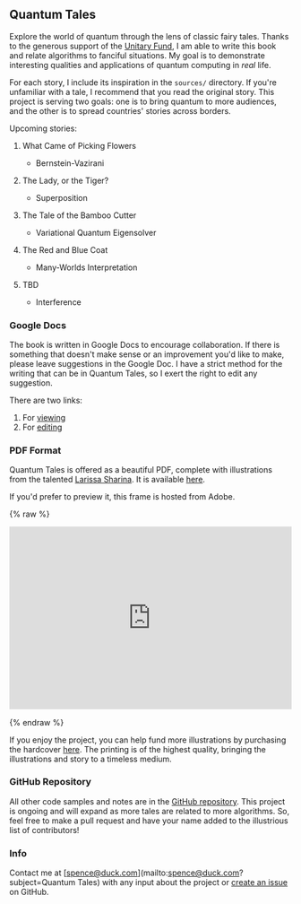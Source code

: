 ## Quantum Tales

Explore the world of quantum through the lens of classic fairy tales. Thanks to the generous support of the [Unitary Fund](https://unitary.fund), I am able to write this book and relate algorithms to fanciful situations. My goal is to demonstrate interesting qualities and applications of quantum computing in _real_ life.

For each story, I include its inspiration in the `sources/` directory. If you're unfamiliar with a tale, I recommend that you read the original story. This project is serving two goals: one is to bring quantum to more audiences, and the other is to spread countries' stories across borders.

Upcoming stories:

1. What Came of Picking Flowers

   - Bernstein-Vazirani

2. The Lady, or the Tiger?

   - Superposition

3. The Tale of the Bamboo Cutter

   - Variational Quantum Eigensolver

4. The Red and Blue Coat

   - Many-Worlds Interpretation

5. TBD

   - Interference

### Google Docs

The book is written in Google Docs to encourage collaboration. If there is something that doesn't make sense or an improvement you'd like to make, please leave suggestions in the Google Doc. I have a strict method for the writing that can be in Quantum Tales, so I exert the right to edit any suggestion.

There are two links:

1. For [viewing](https://docs.google.com/document/d/e/2PACX-1vT3NCX_vxVFPs9MaIklmZPWSlavLx6xckD1nEhfFOatyTBd1ldaS0SOeWwFzA4zGv_FjrPP4Y0NFN96/pub)
2. For [editing](https://docs.google.com/document/d/1nlGzXv09roHMtTjlJQhJ6ZnwWMDHeGKi_Xnk8mygjEw/)

### PDF Format

Quantum Tales is offered as a beautiful PDF, complete with illustrations from the talented [Larissa Sharina](https://www.fiverr.com/vect_hbg). It is available [here](https://github.com/splch/quantumtales/blob/master/Quantum%20Tales.pdf).

If you'd prefer to preview it, this frame is hosted from Adobe.

{% raw %}

<iframe src="https://github.com/splch/quantumtales/releases/download/book/Quantum-Tales.pdf" width="100%" style="aspect-ratio: 17/11;" frameborder="0" allowfullscreen=""></iframe>

{% endraw %}

If you enjoy the project, you can help fund more illustrations by purchasing the hardcover [here](). The printing is of the highest quality, bringing the illustrations and story to a timeless medium.

### GitHub Repository

All other code samples and notes are in the [GitHub repository](https://github.com/splch/quantumtales). This project is ongoing and will expand as more tales are related to more algorithms. So, feel free to make a pull request and have your name added to the illustrious list of contributors!

### Info

Contact me at [spence@duck.com](mailto:spence@duck.com?subject=Quantum Tales) with any input about the project or [create an issue](https://github.com/splch/quantumtales/issues/new/choose) on GitHub.
